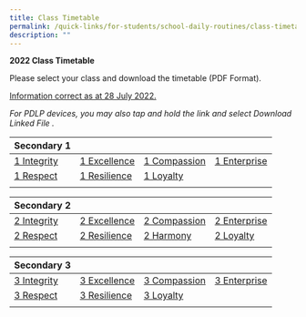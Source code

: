```yaml
---
title: Class Timetable
permalink: /quick-links/for-students/school-daily-routines/class-timetable/
description: ""
---
```

**2022 Class Timetable**

Please select your class and download the timetable (PDF Format). 

<u> Information correct as at 28 July 2022. </u>

_For PDLP devices, you may also tap and hold the link and select Download Linked File ._

| Secondary 1 | | | |
|---|---|---|---|
| [1 Integrity](/files/1-I%202022%20YCSS%20Sem%202%20Revised%20Timetable%20Class-4.pdf) | [1 Excellence](/files/1-Ex%202022%20YCSS%20Sem%202%20Revised%20Timetable%20Class-3.pdf) | [1 Compassion](/files/1-C%202022%20YCSS%20Sem%202%20Revised%20Timetable%20Class-1.pdf) | [1 Enterprise](/files/1-E%202022%20YCSS%20Sem%202%20Revised%20Timetable%20Class-2.pdf) |
| [1 Respect](/files/1-Rp%202022%20YCSS%20Sem%202%20Revised%20Timetable%20Class-7.pdf) | [1 Resilience](/files/1-Rs%202022%20YCSS%20Sem%202%20Revised%20Timetable%20Class-6.pdf) | [1 Loyalty](/files/1-L%202022%20YCSS%20Sem%202%20Revised%20Timetable%20Class-5.pdf) |  |
| | | | |

| Secondary 2 | | | |
|---|---|---|---|
| [2 Integrity](/files/2-I%202022%20YCSS%20Sem%202%20Revised%20Timetable%20Class-12.pdf) | [2 Excellence](/files/2-Ex%202022%20YCSS%20Sem%202%20Revised%20Timetable%20Class-10.pdf) | [2 Compassion](/files/2-C%202022%20YCSS%20Sem%202%20Revised%20Timetable%20Class-8.pdf) | [2 Enterprise](/files/2-E%202022%20YCSS%20Sem%202%20Revised%20Timetable%20Class-9.pdf) |
| [2 Respect](/files/2-Rp%202022%20YCSS%20Sem%202%20Revised%20Timetable%20Class-15.pdf) | [2 Resilience](/files/2-Rs%202022%20YCSS%20Sem%202%20Revised%20Timetable%20Class-14.pdf) | [2 Harmony](/files/2-H%202022%20YCSS%20Sem%202%20Revised%20Timetable%20Class-11.pdf) | [2 Loyalty](/files/2-L%202022%20YCSS%20Sem%202%20Revised%20Timetable%20Class-13.pdf) |
| | | |

| Secondary 3 | | | |
|---|---|---|---|
| [3 Integrity](/files/3-I%202022%20YCSS%20Sem%202%20Revised%20Timetable%20Class-19.pdf) | [3 Excellence](/files/3-Ex%202022%20YCSS%20Sem%202%20Revised%20Timetable%20Class-18.pdf) | [3 Compassion](/files/3-C%202022%20YCSS%20Sem%202%20Revised%20Timetable%20Class-16.pdf) | [3 Enterprise](/files/3-E%202022%20YCSS%20Sem%202%20Revised%20Timetable%20Class-17.pdf) |
| [3 Respect](/files/3-Rp%202022%20YCSS%20Sem%202%20Revised%20Timetable%20Class-22.pdf) | [3 Resilience](/files/3-Rs%202022%20YCSS%20Sem%202%20Revised%20Timetable%20Class-21.pdf) | [3 Loyalty](/files/3-L%202022%20YCSS%20Sem%202%20Revised%20Timetable%20Class-20.pdf) |
| | | |